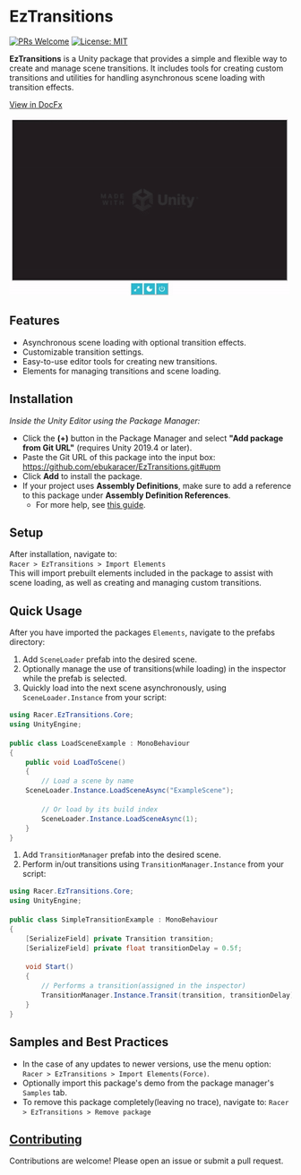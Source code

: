 # EzTransitions
[![PRs Welcome](https://img.shields.io/badge/PRs-welcome-blue)](http://makeapullrequest.com) [![License: MIT](https://img.shields.io/badge/License-MIT-blue)](https://ebukaracer.github.io/ebukaracer/md/LICENSE.html)

**EzTransitions** is a Unity package that provides a simple and flexible way to create and manage scene transitions. It includes tools for creating custom transitions and utilities for handling asynchronous scene loading with transition effects.  

 [View in DocFx](https://ebukaracer.github.io/EzTransitions)
 
![gif](https://raw.githubusercontent.com/ebukaracer/ebukaracer/unlisted/EzTransitions-Images/Preview.gif)

## Features  
- Asynchronous scene loading with optional transition effects.  
- Customizable transition settings.  
- Easy-to-use editor tools for creating new transitions.  
- Elements for managing transitions and scene loading.  
  
## Installation
_Inside the Unity Editor using the Package Manager:_
- Click the **(+)** button in the Package Manager and select **"Add package from Git URL"** (requires Unity 2019.4 or later).
-  Paste the Git URL of this package into the input box: https://github.com/ebukaracer/EzTransitions.git#upm
-  Click **Add** to install the package.
-  If your project uses **Assembly Definitions**, make sure to add a reference to this package under **Assembly Definition References**. 
    - For more help, see [this guide](https://ebukaracer.github.io/ebukaracer/md/SETUPGUIDE.html).

## Setup
After installation, navigate to:  
`Racer > EzTransitions > Import Elements`\
This will import prebuilt elements included in the package to assist with scene loading, as well as creating and managing custom transitions.

## Quick Usage
After you have imported the packages `Elements`, navigate to the prefabs directory: 
1. Add `SceneLoader` prefab into the desired scene.
2. Optionally manage the use of transitions(while loading) in the inspector while the prefab is selected.
3. Quickly load into the next scene asynchronously, using `SceneLoader.Instance` from your script:
```csharp
using Racer.EzTransitions.Core;
using UnityEngine;

public class LoadSceneExample : MonoBehaviour
{
    public void LoadToScene()
    {
        // Load a scene by name
	SceneLoader.Instance.LoadSceneAsync("ExampleScene");

        // Or load by its build index
        SceneLoader.Instance.LoadSceneAsync(1);
    }
}
```

1. Add `TransitionManager` prefab into the desired scene.
2. Perform in/out transitions using `TransitionManager.Instance` from your script:
```csharp
using Racer.EzTransitions.Core;
using UnityEngine;

public class SimpleTransitionExample : MonoBehaviour
{
    [SerializeField] private Transition transition;
    [SerializeField] private float transitionDelay = 0.5f;

    void Start()
    {
        // Performs a transition(assigned in the inspector)
    	TransitionManager.Instance.Transit(transition, transitionDelay);
    }
}
```

## Samples and Best Practices
- In the case of any updates to newer versions, use the menu option: `Racer > EzTransitions > Import Elements(Force)`. 
- Optionally import this package's demo from the package manager's `Samples` tab.
- To remove this package completely(leaving no trace), navigate to:  `Racer > EzTransitions > Remove package`

## [Contributing](https://ebukaracer.github.io/ebukaracer/md/CONTRIBUTING.html) 
Contributions are welcome! Please open an issue or submit a pull request.